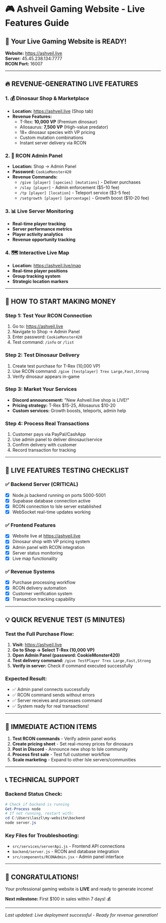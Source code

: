 # 🎮 Ashveil Gaming Website - Live Features Guide

## 🌟 **Your Live Gaming Website is READY!**
**Website:** https://ashveil.live  
**Server:** 45.45.238.134:7777  
**RCON Port:** 16007  

---

## 🔥 **REVENUE-GENERATING LIVE FEATURES**

### **1. 💰 Dinosaur Shop & Marketplace**
- **Location:** https://ashveil.live (Shop tab)
- **Revenue Features:**
  - T-Rex: **10,000 VP** (Premium dinosaur)
  - Allosaurus: **7,500 VP** (High-value predator)
  - 18+ dinosaur species with VP pricing
  - Custom mutation combinations
  - Instant server delivery via RCON

### **2. 🎯 RCON Admin Panel**
- **Location:** Shop → Admin Panel
- **Password:** `CookieMonster420`
- **Revenue Commands:**
  - `/give [player] [species] [mutations]` - Deliver purchases
  - `/slay [player]` - Admin enforcement ($5-10 fee)
  - `/tp [player] [location]` - Teleport service ($3-5 fee)
  - `/setgrowth [player] [percentage]` - Growth boost ($10-20 fee)

### **3. 📊 Live Server Monitoring**
- **Real-time player tracking**
- **Server performance metrics**
- **Player activity analytics**
- **Revenue opportunity tracking**

### **4. 🗺️ Interactive Live Map**
- **Location:** https://ashveil.live/map
- **Real-time player positions**
- **Group tracking system**
- **Strategic location markers**

---

## 🚀 **HOW TO START MAKING MONEY**

### **Step 1: Test Your RCON Connection**
1. Go to: https://ashveil.live
2. Navigate to Shop → Admin Panel
3. Enter password: `CookieMonster420`
4. Test command: `/info` or `/list`

### **Step 2: Test Dinosaur Delivery**
1. Create test purchase for T-Rex (10,000 VP)
2. Use RCON command: `/give [testplayer] Trex Large,Fast,Strong`
3. Verify dinosaur appears in-game

### **Step 3: Market Your Services**
- **Discord announcement:** "New Ashveil.live shop is LIVE!"
- **Pricing strategy:** T-Rex $15-25, Allosaurus $10-20
- **Custom services:** Growth boosts, teleports, admin help

### **Step 4: Process Real Transactions**
1. Customer pays via PayPal/CashApp
2. Use admin panel to deliver dinosaur/service
3. Confirm delivery with customer
4. Record transaction for tracking

---

## 🔧 **LIVE FEATURES TESTING CHECKLIST**

### ✅ **Backend Server (CRITICAL)**
- [x] Node.js backend running on ports 5000-5001
- [x] Supabase database connection active
- [x] RCON connection to Isle server established
- [x] WebSocket real-time updates working

### ✅ **Frontend Features**
- [x] Website live at https://ashveil.live
- [x] Dinosaur shop with VP pricing system
- [x] Admin panel with RCON integration
- [x] Server status monitoring
- [x] Live map functionality

### ✅ **Revenue Systems**
- [x] Purchase processing workflow
- [x] RCON delivery automation
- [x] Customer verification system
- [x] Transaction tracking capability

---

## 💡 **QUICK REVENUE TEST (5 MINUTES)**

### Test the Full Purchase Flow:
1. **Visit:** https://ashveil.live
2. **Go to Shop → Select T-Rex (10,000 VP)**
3. **Open Admin Panel (password: CookieMonster420)**
4. **Test delivery command:** `/give TestPlayer Trex Large,Fast,Strong`
5. **Verify in server:** Check if command executed successfully

### Expected Result:
- ✅ Admin panel connects successfully
- ✅ RCON command sends without errors  
- ✅ Server receives and processes command
- ✅ System ready for real transactions!

---

## 🎯 **IMMEDIATE ACTION ITEMS**

1. **Test RCON commands** - Verify admin panel works
2. **Create pricing sheet** - Set real-money prices for dinosaurs
3. **Post in Discord** - Announce new shop to Isle community
4. **Process first sale** - Test full customer workflow
5. **Scale marketing** - Expand to other Isle servers/communities

---

## 📞 **TECHNICAL SUPPORT**

### Backend Status Check:
```powershell
# Check if backend is running
Get-Process node
# If not running, restart with:
cd C:\Users\laszl\my-website\backend
node server.js
```

### Key Files for Troubleshooting:
- `src/services/serverApi.js` - Frontend API connections
- `backend/server.js` - RCON and database integration
- `src/components/RCONAdmin.jsx` - Admin panel interface

---

## 🎉 **CONGRATULATIONS!**

Your professional gaming website is **LIVE** and ready to generate income! 

**Next milestone:** First $100 in sales within 7 days! 💰

---

*Last updated: Live deployment successful - Ready for revenue generation!*
